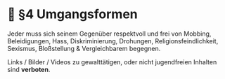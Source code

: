 # 💬 §4 Umgangsformen

Jeder muss sich seinem Gegenüber respektvoll und frei von Mobbing, Beleidigungen, Hass, Diskriminierung, Drohungen, Religionsfeindlichkeit, Sexismus, Bloßstellung & Vergleichbarem begegnen.

Links / Bilder / Videos zu gewalttätigen, oder nicht jugendfreien Inhalten sind **verboten**.

